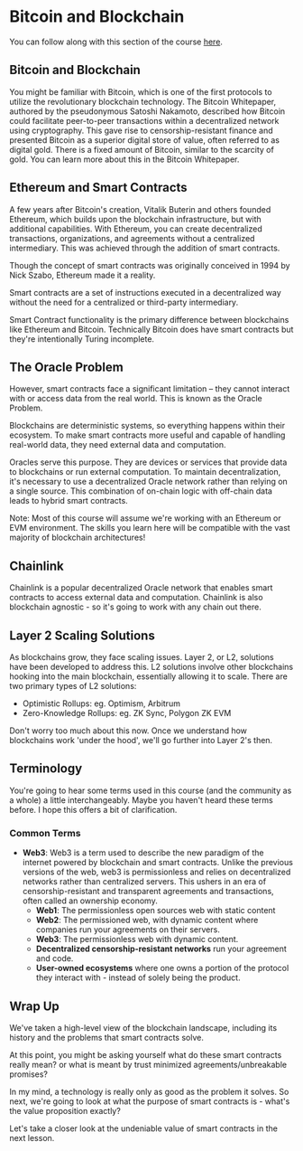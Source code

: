 # Bitcoin and Blockchain

You can follow along with this section of the course [here](link).

## Bitcoin and Blockchain

You might be familiar with Bitcoin, which is one of the first protocols to utilize the revolutionary blockchain technology. The Bitcoin Whitepaper, authored by the pseudonymous Satoshi Nakamoto, described how Bitcoin could facilitate peer-to-peer transactions within a decentralized network using cryptography. This gave rise to censorship-resistant finance and presented Bitcoin as a superior digital store of value, often referred to as digital gold. There is a fixed amount of Bitcoin, similar to the scarcity of gold. You can learn more about this in the Bitcoin Whitepaper.

## Ethereum and Smart Contracts

A few years after Bitcoin's creation, Vitalik Buterin and others founded Ethereum, which builds upon the blockchain infrastructure, but with additional capabilities. With Ethereum, you can create decentralized transactions, organizations, and agreements without a centralized intermediary. This was achieved through the addition of smart contracts.

Though the concept of smart contracts was originally conceived in 1994 by Nick Szabo, Ethereum made it a reality.

Smart contracts are a set of instructions executed in a decentralized way without the need for a centralized or third-party intermediary.

Smart Contract functionality is the primary difference between blockchains like Ethereum and Bitcoin. Technically Bitcoin does have smart contracts but they're intentionally Turing incomplete.

## The Oracle Problem

However, smart contracts face a significant limitation – they cannot interact with or access data from the real world. This is known as the Oracle Problem.

Blockchains are deterministic systems, so everything happens within their ecosystem. To make smart contracts more useful and capable of handling real-world data, they need external data and computation.

Oracles serve this purpose. They are devices or services that provide data to blockchains or run external computation. To maintain decentralization, it's necessary to use a decentralized Oracle network rather than relying on a single source. This combination of on-chain logic with off-chain data leads to hybrid smart contracts.

Note: Most of this course will assume we're working with an Ethereum or EVM environment. The skills you learn here will be compatible with the vast majority of blockchain architectures!

## Chainlink

Chainlink is a popular decentralized Oracle network that enables smart contracts to access external data and computation. Chainlink is also blockchain agnostic - so it's going to work with any chain out there.

## Layer 2 Scaling Solutions

As blockchains grow, they face scaling issues. Layer 2, or L2, solutions have been developed to address this. L2 solutions involve other blockchains hooking into the main blockchain, essentially allowing it to scale. There are two primary types of L2 solutions:

- Optimistic Rollups: eg. Optimism, Arbitrum
- Zero-Knowledge Rollups: eg. ZK Sync, Polygon ZK EVM

Don't worry too much about this now. Once we understand how blockchains work 'under the hood', we'll go further into Layer 2's then.

## Terminology

You're going to hear some terms used in this course (and the community as a whole) a little interchangeably. Maybe you haven't heard these terms before. I hope this offers a bit of clarification.

### Common Terms

- **Web3**: Web3 is a term used to describe the new paradigm of the internet powered by blockchain and smart contracts. Unlike the previous versions of the web, web3 is permissionless and relies on decentralized networks rather than centralized servers. This ushers in an era of censorship-resistant and transparent agreements and transactions, often called an ownership economy.
  - **Web1**: The permissionless open sources web with static content
  - **Web2**: The permissioned web, with dynamic content where companies run your agreements on their servers.
  - **Web3**: The permissionless web with dynamic content.
  - **Decentralized censorship-resistant networks** run your agreement and code.
  - **User-owned ecosystems** where one owns a portion of the protocol they interact with - instead of solely being the product.

## Wrap Up

We've taken a high-level view of the blockchain landscape, including its history and the problems that smart contracts solve.

At this point, you might be asking yourself what do these smart contracts really mean? or what is meant by trust minimized agreements/unbreakable promises?

In my mind, a technology is really only as good as the problem it solves. So next, we're going to look at what the purpose of smart contracts is - what's the value proposition exactly?

Let's take a closer look at the undeniable value of smart contracts in the next lesson.
